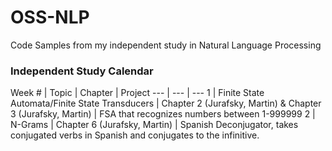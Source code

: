 # OSS-NLP
Code Samples from my independent study in Natural Language Processing

### Independent Study Calendar
Week # | Topic | Chapter | Project
--- | --- | ---
1 | Finite State Automata/Finite State Transducers | Chapter 2 (Jurafsky, Martin) & Chapter 3 (Jurafsky, Martin) | FSA that recognizes numbers between 1-999999
2 | N-Grams | Chapter 6 (Jurafsky, Martin) | Spanish Deconjugator, takes conjugated verbs in Spanish and conjugates to the infinitive.
